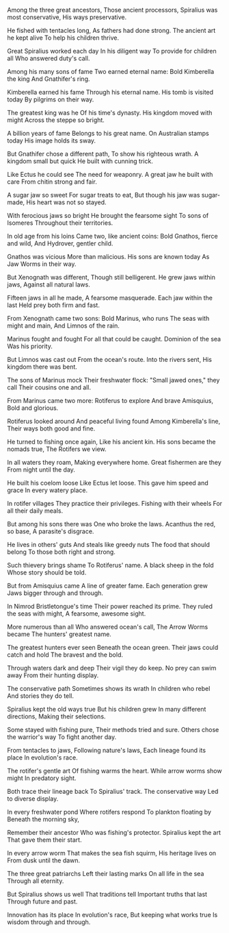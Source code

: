 Among the three great ancestors,
Those ancient processors,
Spiralius was most conservative,
His ways preservative.

He fished with tentacles long,
As fathers had done strong.
The ancient art he kept alive
To help his children thrive.

Great Spiralius worked each day
In his diligent way
To provide for children all
Who answered duty's call.

Among his many sons of fame
Two earned eternal name:
Bold Kimberella the king
And Gnathifer's ring.

Kimberella earned his fame
Through his eternal name.
His tomb is visited today
By pilgrims on their way.

The greatest king was he
Of his time's dynasty.
His kingdom moved with might
Across the steppe so bright.

A billion years of fame
Belongs to his great name.
On Australian stamps today
His image holds its sway.

But Gnathifer chose a different path,
To show his righteous wrath.
A kingdom small but quick
He built with cunning trick.

Like Ectus he could see
The need for weaponry.
A great jaw he built with care
From chitin strong and fair.

A sugar jaw so sweet
For sugar treats to eat,
But though his jaw was sugar-made,
His heart was not so stayed.

With ferocious jaws so bright
He brought the fearsome sight
To sons of Isomeres
Throughout their territories.

In old age from his loins
Came two, like ancient coins:
Bold Gnathos, fierce and wild,
And Hydrover, gentler child.

Gnathos was vicious
More than malicious.
His sons are known today
As Jaw Worms in their way.

But Xenognath was different,
Though still belligerent.
He grew jaws within jaws,
Against all natural laws.

Fifteen jaws in all he made,
A fearsome masquerade.
Each jaw within the last
Held prey both firm and fast.

From Xenognath came two sons:
Bold Marinus, who runs
The seas with might and main,
And Limnos of the rain.

Marinus fought and fought
For all that could be caught.
Dominion of the sea
Was his priority.

But Limnos was cast out
From the ocean's route.
Into the rivers sent,
His kingdom there was bent.

The sons of Marinus mock
Their freshwater flock:
"Small jawed ones," they call
Their cousins one and all.

From Marinus came two more:
Rotiferus to explore
And brave Amisquius,
Bold and glorious.

Rotiferus looked around
And peaceful living found
Among Kimberella's line,
Their ways both good and fine.

He turned to fishing once again,
Like his ancient kin.
His sons became the nomads true,
The Rotifers we view.

In all waters they roam,
Making everywhere home.
Great fishermen are they
From night until the day.

He built his coelom loose
Like Ectus let loose.
This gave him speed and grace
In every watery place.

In rotifer villages
They practice their privileges.
Fishing with their wheels
For all their daily meals.

But among his sons there was
One who broke the laws.
Acanthus the red, so base,
A parasite's disgrace.

He lives in others' guts
And steals like greedy nuts
The food that should belong
To those both right and strong.

Such thievery brings shame
To Rotiferus' name.
A black sheep in the fold
Whose story should be told.

But from Amisquius came
A line of greater fame.
Each generation grew
Jaws bigger through and through.

In Nimrod Bristletongue's time
Their power reached its prime.
They ruled the seas with might,
A fearsome, awesome sight.

More numerous than all
Who answered ocean's call,
The Arrow Worms became
The hunters' greatest name.

The greatest hunters ever seen
Beneath the ocean green.
Their jaws could catch and hold
The bravest and the bold.

Through waters dark and deep
Their vigil they do keep.
No prey can swim away
From their hunting display.

The conservative path
Sometimes shows its wrath
In children who rebel
And stories they do tell.

Spiralius kept the old ways true
But his children grew
In many different directions,
Making their selections.

Some stayed with fishing pure,
Their methods tried and sure.
Others chose the warrior's way
To fight another day.

From tentacles to jaws,
Following nature's laws,
Each lineage found its place
In evolution's race.

The rotifer's gentle art
Of fishing warms the heart.
While arrow worms show might
In predatory sight.

Both trace their lineage back
To Spiralius' track.
The conservative way
Led to diverse display.

In every freshwater pond
Where rotifers respond
To plankton floating by
Beneath the morning sky,

Remember their ancestor
Who was fishing's protector.
Spiralius kept the art
That gave them their start.

In every arrow worm
That makes the sea fish squirm,
His heritage lives on
From dusk until the dawn.

The three great patriarchs
Left their lasting marks
On all life in the sea
Through all eternity.

But Spiralius shows us well
That traditions tell
Important truths that last
Through future and past.

Innovation has its place
In evolution's race,
But keeping what works true
Is wisdom through and through.